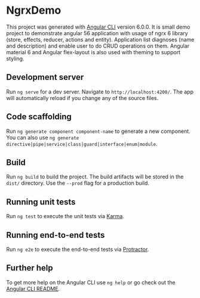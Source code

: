 # NgrxDemo

This project was generated with [Angular CLI](https://github.com/angular/angular-cli) version 6.0.0.
 It is small demo project to demonstrate angular 56 application with usage of ngrx 6 library (store, effects, reducer, actions and entity). 
 Application list diagnoses (name and description) and enable user to do CRUD operations on them. 
 Angular material 6 and Angular flex-layout is also used with theming to support styling.
## Development server

Run `ng serve` for a dev server. Navigate to `http://localhost:4200/`. The app will automatically reload if you change any of the source files.

## Code scaffolding

Run `ng generate component component-name` to generate a new component. You can also use `ng generate directive|pipe|service|class|guard|interface|enum|module`.

## Build

Run `ng build` to build the project. The build artifacts will be stored in the `dist/` directory. Use the `--prod` flag for a production build.

## Running unit tests

Run `ng test` to execute the unit tests via [Karma](https://karma-runner.github.io).

## Running end-to-end tests

Run `ng e2e` to execute the end-to-end tests via [Protractor](http://www.protractortest.org/).

## Further help

To get more help on the Angular CLI use `ng help` or go check out the [Angular CLI README](https://github.com/angular/angular-cli/blob/master/README.md).
